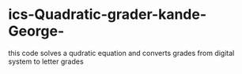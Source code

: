 # ics-Quadratic-grader-kande-George-
this code solves a qudratic equation and converts grades from digital system to letter grades
